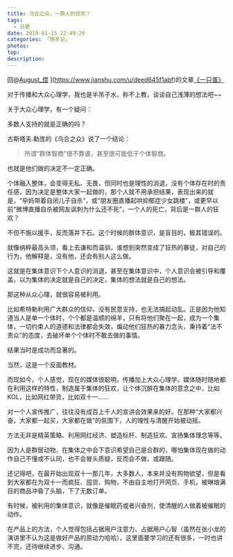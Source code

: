 ```yaml
---
title: 乌合之众，一群人的狂欢？
tags:
  - 日更
date: 2019-01-15 22:49:29
categories: 「随手记」
photos:
top:
description:
---
```

回@[August_煜](https://www.jianshu.com/u/deed645f1abf)
](https://www.jianshu.com/u/deed645f1abf)的文章[《一只蛋》](https://www.jianshu.com/p/6f718639434a)

对于传播和大众心理学，我也是半吊子水，称不上教，谈谈自己浅薄的想法吧~~

关于大众心理学，有一个疑问：

多数人支持的就是正确的吗？

古斯塔夫.勒庞的《乌合之众》说了一个结论：

>所谓“群体智商”很不靠谱，甚至很可能低于个体智商。

也就是他们做的决定不一定正确。

个体融入整体，会变得无私、无畏，但同时也是理性的消退，没有个体存在时的责任感，因为决定是整体大家一起做的，那个人就不用承担结果，表现出来的就是，“孕妈带着自闭儿子自杀”，或“朋友圈直播起哄抑郁症少女跳楼”，或更早以前“微博直播自杀被网友讽刺为什么还不死”，一个人的死亡，背后是一群人的狂欢？

不但不施以援手，反而落井下石。这个时候的群体意识，是盲目的，极其错误的。

就像纳粹最高头领，看上去谦和而温驯，谁想到突然变成了狂热的暴徒，对自己的行为，他解释是，没有他，还会有别人这么做。

这就是在集体意识下个人意识的消退，甚至在集体意识中，个人意识会被引导和覆盖，以为集体的决定就是自己的决定，集体的想法就是自己的想法。

那这种从众心理，就很容易被利用。

比如希特勒利用广大群众的信仰，没有民意支持，也无法搞起动乱。正是因为他知道当人是单一个体时，个个都是温顺的绵羊，只有将他们聚在一起，成为一个集体，一切约束人的道德和法律都会失效，煽动他们狂热的暴力念头，秉持着“法不责众”的态度，去破坏单个个体时不敢去做的事情。

结果当时是成功而显著的。

当然，这是一个反面教材。

而现如今，个人感觉，现在的媒体很聪明，传播加上大众心理学，媒体随时随地都在利用这样的特性，制造属于集体的狂欢，让个体沉醉在集体的意念之中，比如KOL，比如网红带货，比如双十一……

对一个人宣传推广，往往没有成百上千人的宣讲会效果来的好。在那种“大家都兴奋，大家都一起买，大家都在做”的氛围下，人的理性与清醒开始被动摇。

方法无非是精英策略、利用网红经济、塑造标杆、制造狂欢、宣扬集体理念等等。

因为人是群居动物，在集体之中会下意识希望自己是合群的，哪怕集体现在做的动作自己不懂或不认同，也不会冒头质疑，反而会不做，或跟随。

还记得吧，在最开始出现双十一那几年，大多数人，本来并没有购物欲望，但是看到大家都在为双十一而疯狂、囤货、购物，不由自主地打开网页、手机，被琳琅满目的商品冲昏了头脑，下了无数订单。

有时候，被利用的集体意识，就像是催眠药或者兴奋剂，使清醒的人做着被催眠的动作。

在产品上的方法，个人觉得包括占据用户注意力、占据用户心智（虽然在张小龙的演讲里不认为这是做好产品的原动力哈哈），这里面要学习的还有很多，一时也讲不完，还待继续进步、沟通。